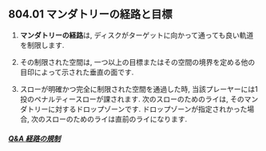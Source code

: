 ## 804.01 マンダトリーの経路と目標

1. **マンダトリーの経路**は,
ディスクがターゲットに向かって通っても良い軌道を制限します.

1. その制限された空間は,
一つ以上の目標またはその空間の境界を定める他の目印によって示された垂直の面です.

1. スローが明確かつ完全に制限された空間を通過した時,
当該プレーヤーには1投のペナルティースローが課されます.
次のスローのためのライは,
そのマンダトリーに対するドロップゾーンです.
ドロップゾーンが指定されかった場合,
次のスローのためのライは直前のライになります.

##### [Q&A 経路の規制](qa-man)
